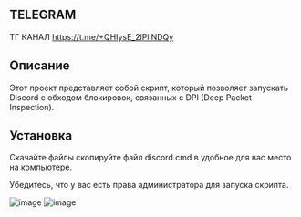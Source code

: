 ## TELEGRAM
ТГ КАНАЛ https://t.me/+QHIysE_2lPllNDQy

## Описание

Этот проект представляет собой скрипт, который позволяет запускать Discord с обходом блокировок, связанных с DPI (Deep Packet Inspection).

## Установка

Скачайте файлы скопируйте файл discord.cmd в удобное для вас место на компьютере.

Убедитесь, что у вас есть права администратора для запуска скрипта.

![image](https://github.com/user-attachments/assets/5f5a605f-3e6d-44c8-8bdf-940f362969c9)
![image](https://github.com/user-attachments/assets/2951a915-fc7d-4e97-a665-a537b7ef3de9)
